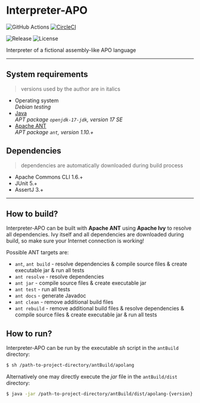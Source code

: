 # Interpreter-APO

![GitHub Actions](https://github.com/ref-humbold/Interpreter-APO/workflows/GitHub%20Actions/badge.svg?branch=master)
[![CircleCI](https://circleci.com/gh/ref-humbold/Interpreter-APO/tree/master.svg?style=shield)](https://circleci.com/gh/ref-humbold/Interpreter-APO/tree/master)

![Release](https://img.shields.io/github/v/release/ref-humbold/Interpreter-APO?style=plastic)
![License](https://img.shields.io/github/license/ref-humbold/Interpreter-APO?style=plastic)

Interpreter of a fictional assembly-like APO language

-----

## System requirements

> versions used by the author are in italics

+ Operating system \
  *Debian testing*
+ [Java](https://www.oracle.com/technetwork/java/javase/overview/index.html) \
  *APT package `openjdk-17-jdk`, version 17 SE*
+ [Apache ANT](http://ant.apache.org/) \
  *APT package `ant`, version 1.10.+*

## Dependencies

> dependencies are automatically downloaded during build process

+ Apache Commons CLI 1.6.+
+ JUnit 5.+
+ AssertJ 3.+

-----

## How to build?

Interpreter-APO can be built with **Apache ANT** using **Apache Ivy** to resolve all dependencies.
Ivy itself and all dependencies are downloaded during build, so make sure your Internet
connection is working!

Possible ANT targets are:

+ `ant`, `ant build` - resolve dependencies & compile source files & create executable jar & run
  all tests
+ `ant resolve` - resolve dependencies
+ `ant jar` - compile source files & create executable jar
+ `ant test` - run all tests
+ `ant docs` - generate Javadoc
+ `ant clean` - remove additional build files
+ `ant rebuild` - remove additional build files & resolve dependencies & compile source files &
  create executable jar & run all tests

## How to run?

Interpreter-APO can be run by the executable *sh* script in the `antBuild` directory:

```sh
$ sh /path-to-project-directory/antBuild/apolang
```

Alternatively one may directly execute the *jar* file in the `antBuild/dist` directory:

```sh
$ java -jar /path-to-project-directory/antBuild/dist/apolang-{version}.jar
```
